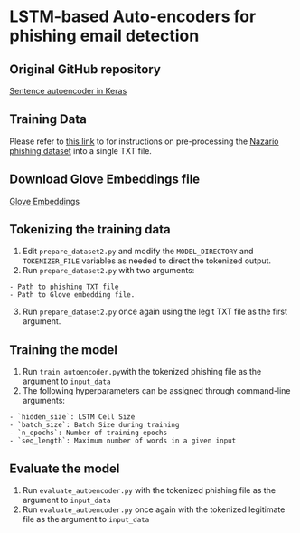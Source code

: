 # LSTM-based Auto-encoders for phishing email detection

## Original GitHub repository
[Sentence autoencoder in Keras](https://github.com/basma-b/sentence_autoencoder_keras)

## Training Data

Please refer to [this link](https://github.com/shahriarhaque/themis#steps-to-visualize-data) to for instructions on pre-processing the [Nazario phishing dataset](https://monkey.org/~jose/phishing/phishing3.mbox) into a single TXT file.

## Download Glove Embeddings file

[Glove Embeddings](http://nlp.stanford.edu/data/glove.840B.300d.zip)

## Tokenizing the training data
  1) Edit `prepare_dataset2.py` and modify the `MODEL_DIRECTORY` and `TOKENIZER_FILE` variables as needed to direct the tokenized output.
  2) Run `prepare_dataset2.py` with two arguments:
  
    - Path to phishing TXT file
    - Path to Glove embedding file.
  3) Run `prepare_dataset2.py` once again using the legit TXT file as the first argument.
 
## Training the model
  1) Run `train_autoencoder.py`with the tokenized phishing file as the argument to `input_data`
  2) The following hyperparameters can be assigned through command-line arguments:
  
    - `hidden_size`: LSTM Cell Size
    - `batch_size`: Batch Size during training
    - `n_epochs`: Number of training epochs
    - `seq_length`: Maximum number of words in a given input
  
## Evaluate the model
  1) Run `evaluate_autoencoder.py` with the tokenized phishing file as the argument to `input_data`
  2) Run `evaluate_autoencoder.py` once again with the tokenized legitimate file as the argument to `input_data`
